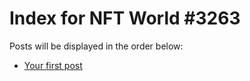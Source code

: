 # Index for NFT World #3263
Posts will be displayed in the order below:

- [Your first post](./001-first.md)

